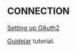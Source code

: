 ## CONNECTION

[Setting up OAuth2](https://developer.box.com/guides/authentication/oauth2/oauth2-setup/)

[Guidejar](https://guidejar.com/guides/e7edcd34-573c-4ccc-af27-4040237a49b9) tutorial.
